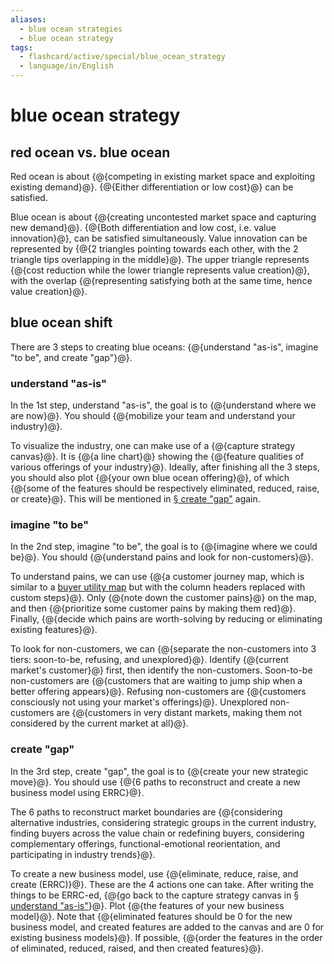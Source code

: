 ```yaml
---
aliases:
  - blue ocean strategies
  - blue ocean strategy
tags:
  - flashcard/active/special/blue_ocean_strategy
  - language/in/English
---
```


# blue ocean strategy

## red ocean vs. blue ocean

Red ocean is about {@{competing in existing market space and exploiting existing demand}@}. {@{Either differentiation or low cost}@} can be satisfied. <!--SR:!2025-12-20,372,290!2026-05-30,525,310-->

Blue ocean is about {@{creating uncontested market space and capturing new demand}@}. {@{Both differentiation and low cost, i.e. value innovation}@}, can be satisfied simultaneously. Value innovation can be represented by {@{2 triangles pointing towards each other, with the 2 triangle tips overlapping in the middle}@}. The upper triangle represents {@{cost reduction while the lower triangle represents value creation}@}, with the overlap {@{representing satisfying both at the same time, hence value creation}@}. <!--SR:!2027-02-19,742,330!2026-02-03,400,290!2025-09-17,358,344!2025-08-29,339,344!2025-08-15,330,344-->

## blue ocean shift

There are 3 steps to creating blue oceans: {@{understand "as-is", imagine "to be", and create "gap"}@}. <!--SR:!2026-04-12,497,324-->

### understand "as-is"

In the 1st step, understand "as-is", the goal is to {@{understand where we are now}@}. You should {@{mobilize your team and understand your industry}@}. <!--SR:!2025-09-17,357,344!2025-08-26,336,344-->

To visualize the industry, one can make use of a {@{capture strategy canvas}@}. It is {@{a line chart}@} showing the {@{feature qualities of various offerings of your industry}@}. Ideally, after finishing all the 3 steps, you should also plot {@{your own blue ocean offering}@}, of which {@{some of the features should be respectively eliminated, reduced, raise, or create}@}. This will be mentioned in [§ create "gap"](#create%20"gap") again. <!--SR:!2025-09-24,338,304!2025-05-19,242,324!2027-02-14,723,324!2025-05-20,222,284!2025-05-07,232,324-->

### imagine "to be"

In the 2nd step, imagine "to be", the goal is to {@{imagine where we could be}@}. You should {@{understand pains and look for non-customers}@}. <!--SR:!2025-08-07,324,344!2026-05-22,475,304-->

To understand pains, we can use {@{a customer journey map, which is similar to a [buyer utility map](buyer%20utility%20map.md) but with the column headers replaced with custom steps}@}. Only {@{note down the customer pains}@} on the map, and then {@{prioritize some customer pains by making them red}@}. Finally, {@{decide which pains are worth-solving by reducing or eliminating existing features}@}. <!--SR:!2027-07-02,801,304!2026-10-18,601,304!2025-09-12,298,284!2025-06-06,255,324-->

To look for non-customers, we can {@{separate the non-customers into 3 tiers: soon-to-be, refusing, and unexplored}@}. Identify {@{current market's customer}@} first, then identify the non-customers. Soon-to-be non-customers are {@{customers that are waiting to jump ship when a better offering appears}@}. Refusing non-customers are {@{customers consciously not using your market's offerings}@}. Unexplored non-customers are {@{customers in very distant markets, making them not considered by the current market at all}@}. <!--SR:!2025-05-25,243,324!2025-08-12,328,344!2027-01-03,691,324!2028-01-01,997,344!2026-03-27,444,304-->

### create "gap"

In the 3rd step, create "gap", the goal is to {@{create your new strategic move}@}. You should use {@{6 paths to reconstruct and create a new business model using ERRC}@}. <!--SR:!2025-08-18,333,344!2025-05-14,238,324-->

The 6 paths to reconstruct market boundaries are {@{considering alternative industries, considering strategic groups in the current industry, finding buyers across the value chain or redefining buyers, considering complementary offerings, functional-emotional reorientation, and participating in industry trends}@}. <!--SR:!2025-08-24,243,244-->

To create a new business model, use {@{eliminate, reduce, raise, and create (ERRC)}@}. These are the 4 actions one can take. After writing the things to be ERRC-ed, {@{go back to the capture strategy canvas in [§ understand "as-is"](#understand%20"as-is")}@}. Plot {@{the features of your new business model}@}. Note that {@{eliminated features should be 0 for the new business model, and created features are added to the canvas and are 0 for existing business models}@}. If possible, {@{order the features in the order of eliminated, reduced, raised, and then created features}@}. <!--SR:!2025-05-21,239,324!2025-08-09,325,344!2027-01-07,700,324!2025-08-28,338,344!2025-05-23,241,324-->
